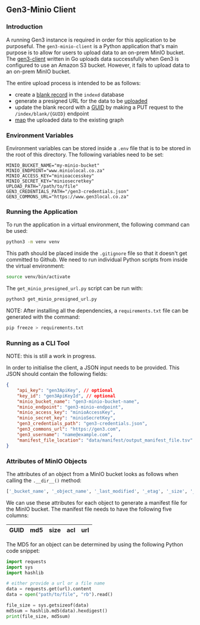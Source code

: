 ## Gen3-Minio Client
### Introduction
A running Gen3 instance is required in order for this application to be purposeful. The `gen3-minio-client` is a Python application that's main purpose is to allow for users to upload data to an on-prem MinIO bucket. The [gen3-client](https://github.com/uc-cdis/cdis-data-client) written in Go uploads data successfully when Gen3 is configured to use an Amazon S3 bucket. However, it fails to upload data to an on-prem MinIO bucket.    

The entire upload process is intended to be as follows:
- create a [blank record](https://uc-cdis.github.io/gen3sdk-python/_build/html/indexing.html#gen3.index.Gen3Index.create_blank) in the `indexd` database   
- generate a presigned URL for the data to be [uploaded](https://uc-cdis.github.io/gen3sdk-python/_build/html/file.html#gen3.file.Gen3File.upload_file)   
- update the blank record with a [GUID](https://uc-cdis.github.io/gen3sdk-python/_build/html/file.html#gen3.file.Gen3File.upload_file_to_guid) by making a PUT request to the `/index​/blank​/{GUID}` endpoint   
- [map](https://uc-cdis.github.io/gen3sdk-python/_build/html/submission.html#gen3.submission.Gen3Submission.submit_record) the uploaded data to the existing graph   

### Environment Variables
Environment variables can be stored inside a `.env` file that is to be stored in the root of this directory. The following variables need to be set:
```env
MINIO_BUCKET_NAME="my-minio-bucket"
MINIO_ENDPOINT="www.miniolocal.co.za"
MINIO_ACCESS_KEY="minioaccesskey"
MINIO_SECRET_KEY="miniosecretkey"
UPLOAD_PATH="/path/to/file"
GEN3_CREDENTIALS_PATH="/gen3-credentials.json"
GEN3_COMMONS_URL="https://www.gen3local.co.za"
```

### Running the Application
To run the application in a virtual environment, the following command can be used:
```bash
python3 -m venv venv
```
This path should be placed inside the `.gitignore` file so that it doesn't get committed to Github. We need to run individual Python scripts from inside the virtual environment:
```bash
source venv/bin/activate
```
The `get_minio_presigned_url.py` script can be run with:
```bash
python3 get_minio_presigned_url.py
```
NOTE: After installing all the dependencies, a `requirements.txt` file can be generated with the command:
```bash
pip freeze > requirements.txt
```

### Running as a CLI Tool   
NOTE: this is still a work in progress.   

In order to initialise the client, a JSON input needs to be provided. This JSON should contain the following fields:
```json
{
    "api_key": "gen3ApiKey", // optional
    "key_id": "gen3ApiKeyId", // optional
    "minio_bucket_name": "gen3-minio-bucket-name",
    "minio_endpoint": "gen3-minio-endpoint",
    "minio_access_key": "minioAccessKey",
    "minio_secret_key": "minioSecretKey",
    "gen3_credentials_path": "gen3-credentials.json",
    "gen3_commons_url": "https://gen3.com",
    "gen3_username": "name@example.com",
    "manifest_file_location": "data/manifest/output_manifest_file.tsv" // optional
}
```

### Attributes of MinIO Objects
The attributes of an object from a MinIO bucket looks as follows when calling the `.__dir__()` method:
```python
['_bucket_name', '_object_name', '_last_modified', '_etag', '_size', '_metadata', '_version_id', '_is_latest', '_storage_class', '_owner_id', '_owner_name', '_content_type', '_is_delete_marker', '_tags', '__module__', '__doc__', '__init__', 'bucket_name', 'object_name', 'is_dir', 'last_modified', 'etag', 'size', 'metadata', 'version_id', 'is_latest', 'storage_class', 'owner_id', 'owner_name', 'is_delete_marker', 'content_type', 'tags', 'fromxml', '__dict__', '__weakref__', '__new__', '__repr__', '__hash__', '__str__', '__getattribute__', '__setattr__', '__delattr__', '__lt__', '__le__', '__eq__', '__ne__', '__gt__', '__ge__', '__reduce_ex__', '__reduce__', '__getstate__', '__subclasshook__', '__init_subclass__', '__format__', '__sizeof__', '__dir__', '__class__']
```
We can use these attributes for each object to generate a manifest file for the MinIO bucket. The manifest file needs to have the following five columns:   

| GUID | md5 | size | acl | url |
|------|-----|------|-----|-----|

The MD5 for an object can be determined by using the following Python code snippet:
```python
import requests
import sys
import hashlib

# either provide a url or a file name
data = requests.get(url).content
data = open("path/to/file", "rb").read()

file_size = sys.getsizeof(data)
md5sum = hashlib.md5(data).hexdigest()
print(file_size, md5sum)
```